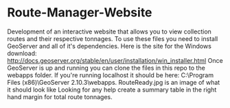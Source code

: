 # Route-Manager-Website
Development of an interactive website that allows you to view collection routes and their respective tonnages.
To use these files you need to install GeoServer and all of it's dependencies. Here is the site for the Windows download:
http://docs.geoserver.org/stable/en/user/installation/win_installer.html
Once GeoServer is up and running you can clone the files in this repo to the webapps folder. If you're running localhost it should be here:
C:\Program Files (x86)\GeoServer 2.10.3\webapps.
RouteReady.jpg is an image of what it should look like
Looking for any help create a summary table in the right hand margin for total route tonnages.
